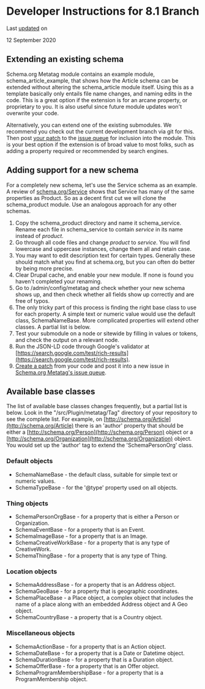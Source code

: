 Developer Instructions for 8.1 Branch
=====================================

Last [updated](/node/2955771/discuss) on

12 September 2020

[](#s-extending-an-existing-schema "Permalink to this headline")Extending an existing schema
--------------------------------------------------------------------------------------------

Schema.org Metatag module contains an example module, schema\_article\_example, that shows how the Article schema can be extended without altering the schema\_article module itself. Using this as a template basically only entails file name changes, and naming edits in the code. This is a great option if the extension is for an arcane property, or proprietary to you.  It is also useful since future module updates won't overwrite your code.

Alternatively, you can extend one of the existing submodules. We recommend you check out the current development branch via git for this. Then post [your patch](https://www.drupal.org/node/707484) to the [issue queue](https://www.drupal.org/project/issues/schema_metatag) for inclusion into the module. This is your best option if the extension is of broad value to most folks, such as adding a property required or recommended by search engines.

[](#s-adding-support-for-a-new-schema "Permalink to this headline")Adding support for a new schema
--------------------------------------------------------------------------------------------------

For a completely new schema, let's use the Service schema as an example. A review of [schema.org/Service](https://schema.org/Service) shows that Service has many of the same properties as Product. So as a decent first cut we will clone the schema\_product module. Use an analogous approach for any other schemas.

1.  Copy the schema\_product directory and name it schema\_service. Rename each file in schema\_service to contain _service_ in its name instead of _product_.
2.  Go through all code files and change _product_ to _service_. You will find lowercase and uppercase instances, change them all and retain case.
3.  You may want to edit description text for certain types. Generally these should match what you find at schema.org, but you can often do better by being more precise.
4.  Clear Drupal cache, and enable your new module. If none is found you haven't completed your renaming.
5.  Go to /admin/config/metatag and check whether your new schema shows up, and then check whether all fields show up correctly and are free of typos.
6.  The only tricky part of this process is finding the right base class to use for each property. A simple text or numeric value would use the default class, SchemaNameBase. More complicated properties will extend other classes. A partial list is below.
7.  Test your submodule on a node or sitewide by filling in values or tokens, and check the output on a relevant node.
8.  Run the JSON-LD code through Google's validator at [https://search.google.com/test/rich-results](https://search.google.com/test/rich-results).
9.  [Create a patch](https://www.drupal.org/node/707484) from your code and post it into a new issue in [Schema.org Metatag's issue queue](https://www.drupal.org/project/issues/schema_metatag).

[](#s-available-base-classes "Permalink to this headline")Available base classes
--------------------------------------------------------------------------------

The list of available base classes changes frequently, but a partial list is below. Look in the "/src/Plugin/metatag/Tag" directory of your repository to see the complete list. For example, on [http://schema.org/Article](http://schema.org/Article) there is an 'author' property that should be either a [http://schema.org/Person](http://schema.org/Person) object or a [http://schema.org/Organization](http://schema.org/Organization) object. You would set up the 'author' tag to extend the 'SchemaPersonOrg' class.

### [](#s-default-objects "Permalink to this headline")Default objects

*   SchemaNameBase - the default class, suitable for simple text or numeric values.
*   SchemaTypeBase - for the '@type' property used on all objects.

### [](#s-thing-objects "Permalink to this headline")Thing objects

*   SchemaPersonOrgBase - for a property that is either a Person or Organization.
*   SchemaEventBase - for a property that is an Event.
*   SchemaImageBase - for a property that is an Image.
*   SchemaCreativeWorkBase - for a property that is any type of CreativeWork.
*   SchemaThingBase - for a property that is any type of Thing.

### [](#s-location-objects "Permalink to this headline")Location objects

*   SchemaAddressBase - for a property that is an Address object.
*   SchemaGeoBase - for a property that is geographic coordinates.
*   SchemaPlaceBase - a Place object, a complex object that includes the name of a place along with an embedded Address object and A Geo object.
*   SchemaCountryBase - a property that is a Country object.

### [](#s-miscellaneous-objects "Permalink to this headline")Miscellaneous objects

*   SchemaActionBase - for a property that is an Action object.
*   SchemaDateBase - for a property that is a Date or Datetime object.
*   SchemaDurationBase - for a property that is a Duration object.
*   SchemaOfferBase - for a property that is an Offer object.
*   SchemaProgramMembershipBase - for a property that is a ProgramMembership object.